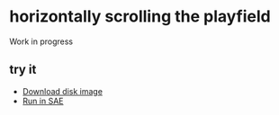 horizontally scrolling the playfield
====================================

Work in progress

try it
------
  * [Download disk image](bin/hori_scroll.adf?raw=true)
  * <a href="http://alpine9000.github.io/ScriptedAmigaEmulator/#amiga_examples/hori_scroll.adf" target="_blank">Run in SAE</a>


